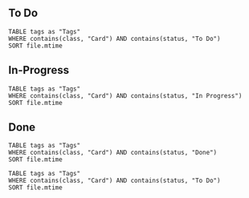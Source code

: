 
## To Do

```dataview
TABLE tags as "Tags"
WHERE contains(class, "Card") AND contains(status, "To Do")
SORT file.mtime
```

## In-Progress

```dataview
TABLE tags as "Tags"
WHERE contains(class, "Card") AND contains(status, "In Progress")
SORT file.mtime
```

## Done

```dataview
TABLE tags as "Tags"
WHERE contains(class, "Card") AND contains(status, "Done")
SORT file.mtime
```



```dataview
TABLE tags as "Tags"
WHERE contains(class, "Card") AND contains(status, "To Do")
SORT file.mtime
```
